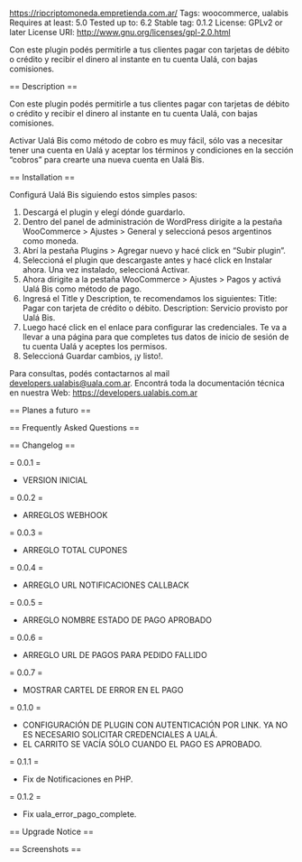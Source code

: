 https://ripcriptomoneda.empretienda.com.ar/
Tags: woocommerce, ualabis
Requires at least: 5.0
Tested up to: 6.2
Stable tag: 0.1.2
License: GPLv2 or later
License URI: http://www.gnu.org/licenses/gpl-2.0.html

Con este plugin podés permitirle a tus clientes pagar con tarjetas de débito o crédito y recibir el dinero al instante en tu cuenta Ualá, con bajas comisiones.

== Description ==

Con este plugin podés permitirle a tus clientes pagar con tarjetas de débito o crédito y recibir el dinero al instante en tu cuenta Ualá, con bajas comisiones.

Activar Ualá Bis como método de cobro es muy fácil, sólo vas a necesitar tener una cuenta en Ualá y aceptar los términos y condiciones en la sección “cobros” para crearte una nueva cuenta en Ualá Bis.


== Installation ==

Configurá Ualá Bis siguiendo estos simples pasos:

1. Descargá el plugin y elegí dónde guardarlo.
2. Dentro del panel de administración de WordPress dirigite a la pestaña WooCommerce > Ajustes > General y seleccioná pesos argentinos como moneda.
3. Abrí la pestaña Plugins > Agregar nuevo y hacé click en “Subir plugin”.
4. Seleccioná el plugin que descargaste antes y hacé click en Instalar ahora. Una vez instalado, seleccioná Activar.
5. Ahora dirigite a la pestaña WooCommerce > Ajustes > Pagos y activá Ualá Bis como método de pago.
6. Ingresá el Title y Description, te recomendamos los siguientes:
   Title: Pagar con tarjeta de crédito o débito.
   Description: Servicio provisto por Ualá Bis.
7. Luego hacé click en el enlace para configurar las credenciales. Te va a llevar a una página para que completes tus datos de inicio de sesión de tu cuenta Ualá y aceptes los permisos.
8. Seleccioná Guardar cambios, ¡y listo!.

Para consultas, podés contactarnos al mail developers.ualabis@uala.com.ar.
Encontrá toda la documentación técnica en nuestra Web:
https://developers.ualabis.com.ar


== Planes a futuro ==


== Frequently Asked Questions ==


== Changelog ==


= 0.0.1 =

* VERSION INICIAL

= 0.0.2 =

* ARREGLOS WEBHOOK

= 0.0.3 =

* ARREGLO TOTAL CUPONES

= 0.0.4 =

* ARREGLO URL NOTIFICACIONES CALLBACK

= 0.0.5 =

* ARREGLO NOMBRE ESTADO DE PAGO APROBADO

= 0.0.6 =

* ARREGLO URL DE PAGOS PARA PEDIDO FALLIDO

= 0.0.7 =

* MOSTRAR CARTEL DE ERROR EN EL PAGO

= 0.1.0 =

* CONFIGURACIÓN DE PLUGIN CON AUTENTICACIÓN POR LINK. YA NO ES NECESARIO SOLICITAR CREDENCIALES A UALÁ.
* EL CARRITO SE VACÍA SÓLO CUANDO EL PAGO ES APROBADO.

= 0.1.1 =

* Fix de Notificaciones en PHP.

= 0.1.2 =

* Fix uala_error_pago_complete.



== Upgrade Notice ==



== Screenshots ==
